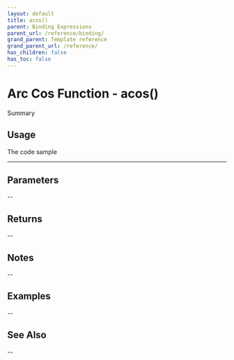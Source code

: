 ```yaml
---
layout: default
title: acos()
parent: Binding Expressions
parent_url: /reference/binding/
grand_parent: Template reference
grand_parent_url: /reference/
has_children: false
has_toc: false
---
```


# Arc Cos Function - acos()

Summary

## Usage

 The code sample

---

## Parameters

--

## Returns 

--

## Notes


-- 

## Examples


--


## See Also


--

